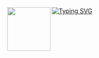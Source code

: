 <img align="left" width="100" src="https://media.tenor.com/dHk-LfzHrtwAAAAi/linux-computer.gif">
<a href="https://git.io/typing-svg"><img src="https://readme-typing-svg.demolab.com?font=Fira+Code&duration=2000&pause=1&multiline=true&repeat=false&width=700&height=200&lines=Hey%2C+I'm+Mohamed+!;I'm+interessed+in+programming+and+bio-informatics.+;+I+am+currently+doing+a+master's+degree+in+bioinformatics." alt="Typing SVG" /></a>

